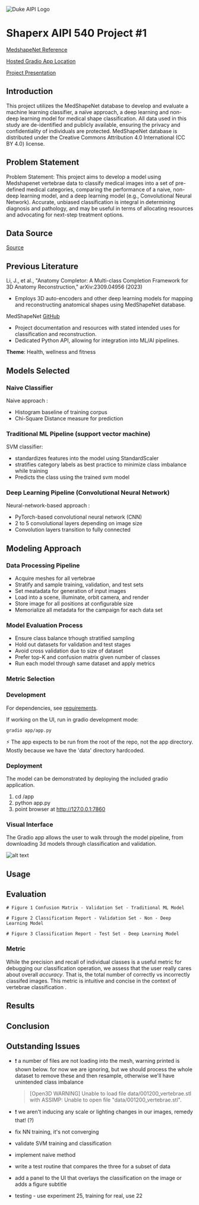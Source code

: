 ![Duke AIPI Logo](https://storage.googleapis.com/aipi_datasets/Duke-AIPI-Logo.png)

# Shaperx AIPI 540 Project #1

[MedshapeNet Reference](https://arxiv.org/abs/2308.16139)

[Hosted Gradio App Location](https://7c7b056f60a7fed238.gradio.live/)

[Project Presentation](https://prodduke-my.sharepoint.com/personal/jjm126_duke_edu/_layouts/15/stream.aspx?id=%2Fpersonal%2Fjjm126%5Fduke%5Fedu%2FDocuments%2FAIPI%2D540%2Fvision%5Fproject%5Fpresentation%2Emp4&ga=1&referrer=StreamWebApp%2EWeb&referrerScenario=AddressBarCopied%2Eview%2Ed64e213c%2De763%2D4f45%2D86aa%2D97d52f919d93)

## Introduction
This project utilizes the MedShapeNet database to develop and evaluate a machine learning classifier, a naïve approach, a deep learning and non-deep learning model for medical shape classification. All data used in this study are de-identified and publicly available, ensuring the privacy and confidentiality of individuals are protected. MedShapeNet database is distributed under the Creative Commons Attribution 4.0 International (CC BY 4.0) license. 

## Problem Statement
Problem Statement: This project aims to develop a model using Medshapenet vertebrae data to classify medical images into a set of pre-defined medical categories, comparing the performance of a naive, non-deep learning model, and a deep learning model (e.g., Convolutional Neural Network). Accurate, unbiased classification is integral in determining diagnosis and pathology, and may be useful in terms of allocating resources and advocating for next-step treatment options.

## Data Source
[Source](https://arxiv.org/abs/2308.16139)

## Previous Literature

Li, J., et al., "Anatomy Completor: A Multi-class Completion Framework for 3D Anatomy Reconstruction," arXiv:2309.04956 (2023)

- Employs 3D auto-encoders and other deep learning models for mapping and reconstructing anatomical shapes using MedShapeNet database.

MedShapeNet [GitHub](https://github.com/GLARKI/MedShapeNet2.0)

- Project documentation and resources with stated intended uses for classification and reconstruction. ​
- Dedicated Python API, allowing for integration into ML/AI pipelines. 

**Theme**: Health, wellness and fitness

## Models Selected

### Naive Classifier

Naive approach :

- Histogram baseline of training corpus
- Chi-Square Distance measure for prediction 
   
### Traditional ML Pipeline (support vector machine)

SVM classifier:

- standardizes features into the model using StandardScaler
- stratifies category labels as best practice to minimize class imbalance while training
- Predicts the class using the trained svm model

### Deep Learning Pipeline (Convolutional Neural Network)

Neural-network-based approach : 

- PyTorch-based convolutional neural network (CNN)
- 2 to 5 convolutional layers depending on image size
- Convolution layers transition to fully connected

## Modeling Approach   

### Data Processing Pipeline

- Acquire meshes for all vertebrae
- Stratify and sample training, validation, and test sets
- Set meatadata for generation of input images
- Load into a scene, illuminate, orbit camera, and render
- Store image for all positions at configurable size
- Memorialize all metadata for the campaign for each data set

### Model Evaluation Process

 - Ensure class balance trhough stratified sampling
 - Hold out datasets for validation and test stages
 - Avoid cross validation due to size of dataset
 - Prefer top-K and confusion matrix given number of classes
 - Run each model through same dataset and apply metrics

### Metric Selection





### Development

For dependencies, see [requirements](requirements.txt). 

If working on the UI, run in gradio development mode: 

`gradio app/app.py`

⚡ The app expects to be run from the root of the repo, not the app directory. Mostly because we have the 'data' directory hardcoded.


### Deployment

The model can be demonstrated by deploying the included gradio application. 

1. cd <repo>/app
2. python app.py 
3. point browser at http://127.0.0.1:7860

### Visual Interface 

The Gradio app allows the user to walk through the model pipeline, from downloading 3d models through classification and validation. 

![alt text](app.png)

## Usage 


## Evaluation

    # Figure 1 Confusion Matrix - Validation Set - Traditional ML Model

    # Figure 2 Classification Report - Validation Set - Non - Deep Learning Model

    # Figure 3 Classification Report - Test Set - Deep Learning Model

### Metric

While the precision and recall of individual classes is a useful metric for debugging our classification operation, we assess that the user really cares about overall *accuracy*. That is, the total number of correctly vs incorrectly classifed images. This metric is intuitive and concise in the context of vertebrae classification . 

## Results

## Conclusion

## Outstanding Issues 

- ❗ a number of files are not loading into the mesh, warning printed is shown below. for now we are ignoring, but we should process the whole dataset to remove these and then resample, otherwise we'll have unintended class imbalance
  > [Open3D WARNING] Unable to load file data/001200_vertebrae.stl with ASSIMP: Unable to open file "data/001200_vertebrae.stl".
- ❗ we aren't inducing any scale or lighting changes in our images, remedy that! (?)
- fix NN training, it's not converging 
- validate SVM training and classification 
- implement naive method 
- write a test routine that compares the three for a subset of data
- add a panel to the UI that overlays the classification on the image or adds a figure subtitle 

- testing - use experiment 25, training for real, use 22 
